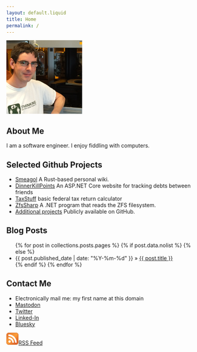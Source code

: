 ```yaml
---
layout: default.liquid
title: Home
permalink: /
---
```


<img id="myPic" src="Me.png">
<h2>About Me</h2>
<div>
	I am a software engineer.
	I enjoy fiddling with computers.
</div>

<h2>Selected Github Projects</h2>
<ul class="posts">
	<li><a href="https://smeagol.dev/">Smeagol</a> A Rust-based personal wiki.</li>
	<li><a href="https://github.com/AustinWise/DinnerKillPoints/">DinnerKillPoints</a> An ASP.NET Core website for tracking debts between friends</li>
	<li><a href="https://github.com/AustinWise/TaxStuff/">TaxStuff</a> basic federal tax return calculator</li>
	<li><a href="https://github.com/AustinWise/ZfsSharp/">ZfsSharp</a> A .NET program that reads the ZFS filesystem.</li>
	<li><a href="http://github.com/AustinWise/">Additional projects</a> Publicly available on GitHub.</li>
</ul>

<h2>Blog Posts</h2>
<ul class="posts">
	{% for post in collections.posts.pages %}
		{% if post.data.nolist %}
		{% else %}
 <li><span>{{ post.published_date | date: "%Y-%m-%d" }}</span> &raquo; <a href="{{ post.permalink }}">{{ post.title }}</a></li>
		{% endif %}
	{% endfor %}
</ul>

<!--
<h2 id="pr">Accepted Pull Requests</h2>
<ul class="posts">
	{% for pull in site.data.pull_requests %}
		{% if pull.pending == 'true' %}
		{% else %}
<li><span>{{ pull.date }}</span> &raquo; <a href="{{ pull.url }}">{{ pull.title }}</a></li>
		{% endif %}
	{% endfor %}
</ul>
-->

<h2>Contact Me</h2>
<ul class="posts">
	<li>Electronically mail me: my first name at this domain</li>
	<li><a rel="me" href="https://mastodon.kame.moe/@turtle">Mastodon</a></li>
	<li><a rel="me" href="http://www.twitter.com/AustinWise">Twitter</a></li>
	<li><a rel="me" href="https://www.linkedin.com/in/austinwise">Linked-In</a></li>
	<li><a rel="me" href="https://bsky.app/profile/austinwise.bsky.social">Bluesky</a></li>
</ul>

<a href="/rss.xml"><img src="/images/feed-icon32x32.png">RSS Feed</a>
